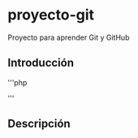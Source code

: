 # proyecto-git
Proyecto para aprender Git y GitHub


## Introducción

'''php

<?php 
phpinfo(); 
?>

'''
## Descripción
